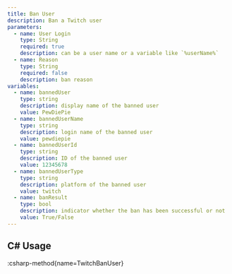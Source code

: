 ```yaml
---
title: Ban User
description: Ban a Twitch user
parameters:
  - name: User Login
    type: String
    required: true
    description: can be a user name or a variable like `%userName%`
  - name: Reason
    type: String
    required: false
    description: ban reason
variables:
  - name: bannedUser
    type: string
    description: display name of the banned user
    value: PewDiePie
  - name: bannedUserName
    type: string
    description: login name of the banned user
    value: pewdiepie
  - name: bannedUserId
    type: string
    description: ID of the banned user
    value: 12345678
  - name: bannedUserType
    type: string
    description: platform of the banned user
    value: twitch
  - name: banResult
    type: bool
    description: indicator whether the ban has been successful or not
    value: True/False
---
```


## C# Usage
:csharp-method{name=TwitchBanUser}

